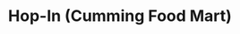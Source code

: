 ---
title: "Hop-In (Cumming Food Mart)"
url: /cumming/hop-in-cumming-food-mart/
shop: Lebensmittel
---